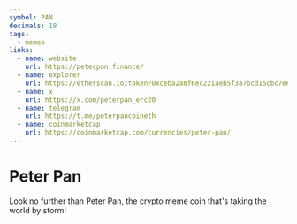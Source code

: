 ```yaml
---
symbol: PAN
decimals: 18
tags:
  - memes
links:
  - name: website
    url: https://peterpan.finance/
  - name: explorer
    url: https://etherscan.io/token/0xceba2a8f6ec221aeb5f3a7bcd15cbc7e6a387bfb
  - name: x
    url: https://x.com/peterpan_erc20
  - name: telegram
    url: https://t.me/peterpancoineth
  - name: coinmarketcap
    url: https://coinmarketcap.com/currencies/peter-pan/
---
```


# Peter Pan

Look no further than Peter Pan, the crypto meme coin that's taking the world by storm!
